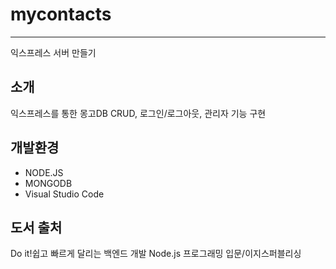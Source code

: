 ﻿# mycontacts
---
익스프레스 서버 만들기

## 소개
익스프레스를 통한 몽고DB CRUD, 로그인/로그아웃, 관리자 기능 구현

## 개발환경
- NODE.JS
- MONGODB
- Visual Studio Code

## 도서 출처
Do it!쉽고 빠르게 달리는 백엔드 개발 Node.js 프로그래밍 입문/이지스퍼블리싱
